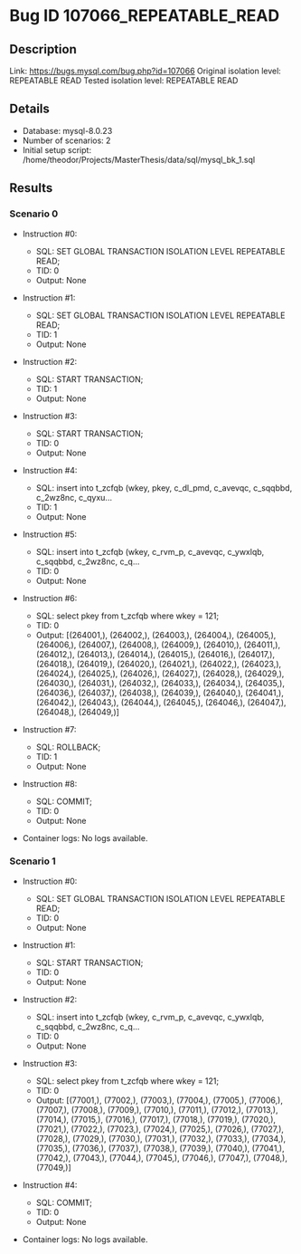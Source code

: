 # Bug ID 107066_REPEATABLE_READ

## Description

Link:                     https://bugs.mysql.com/bug.php?id=107066
Original isolation level: REPEATABLE READ
Tested isolation level:   REPEATABLE READ


## Details
 * Database: mysql-8.0.23
 * Number of scenarios: 2
 * Initial setup script: /home/theodor/Projects/MasterThesis/data/sql/mysql_bk_1.sql

## Results
### Scenario 0
 * Instruction #0:
     - SQL:  SET GLOBAL TRANSACTION ISOLATION LEVEL REPEATABLE READ;
     - TID: 0
     - Output: None
 * Instruction #1:
     - SQL:  SET GLOBAL TRANSACTION ISOLATION LEVEL REPEATABLE READ;
     - TID: 1
     - Output: None
 * Instruction #2:
     - SQL:  START TRANSACTION;
     - TID: 1
     - Output: None
 * Instruction #3:
     - SQL:  START TRANSACTION;
     - TID: 0
     - Output: None
 * Instruction #4:
     - SQL:  insert into t_zcfqb (wkey, pkey, c_dl_pmd, c_avevqc, c_sqqbbd, c_2wz8nc, c_qyxu...
     - TID: 1
     - Output: None
 * Instruction #5:
     - SQL:  insert into t_zcfqb (wkey, c_rvm_p, c_avevqc, c_ywxlqb, c_sqqbbd, c_2wz8nc, c_q...
     - TID: 0
     - Output: None
 * Instruction #6:
     - SQL:  select pkey from t_zcfqb where wkey = 121;
     - TID: 0
     - Output: [(264001,), (264002,), (264003,), (264004,), (264005,), (264006,), (264007,), (264008,), (264009,), (264010,), (264011,), (264012,), (264013,), (264014,), (264015,), (264016,), (264017,), (264018,), (264019,), (264020,), (264021,), (264022,), (264023,), (264024,), (264025,), (264026,), (264027,), (264028,), (264029,), (264030,), (264031,), (264032,), (264033,), (264034,), (264035,), (264036,), (264037,), (264038,), (264039,), (264040,), (264041,), (264042,), (264043,), (264044,), (264045,), (264046,), (264047,), (264048,), (264049,)]
 * Instruction #7:
     - SQL:  ROLLBACK;
     - TID: 1
     - Output: None
 * Instruction #8:
     - SQL:  COMMIT;
     - TID: 0
     - Output: None

 * Container logs:
   No logs available.

### Scenario 1
 * Instruction #0:
     - SQL:  SET GLOBAL TRANSACTION ISOLATION LEVEL REPEATABLE READ;
     - TID: 0
     - Output: None
 * Instruction #1:
     - SQL:  START TRANSACTION;
     - TID: 0
     - Output: None
 * Instruction #2:
     - SQL:  insert into t_zcfqb (wkey, c_rvm_p, c_avevqc, c_ywxlqb, c_sqqbbd, c_2wz8nc, c_q...
     - TID: 0
     - Output: None
 * Instruction #3:
     - SQL:  select pkey from t_zcfqb where wkey = 121;
     - TID: 0
     - Output: [(77001,), (77002,), (77003,), (77004,), (77005,), (77006,), (77007,), (77008,), (77009,), (77010,), (77011,), (77012,), (77013,), (77014,), (77015,), (77016,), (77017,), (77018,), (77019,), (77020,), (77021,), (77022,), (77023,), (77024,), (77025,), (77026,), (77027,), (77028,), (77029,), (77030,), (77031,), (77032,), (77033,), (77034,), (77035,), (77036,), (77037,), (77038,), (77039,), (77040,), (77041,), (77042,), (77043,), (77044,), (77045,), (77046,), (77047,), (77048,), (77049,)]
 * Instruction #4:
     - SQL:  COMMIT;
     - TID: 0
     - Output: None

 * Container logs:
   No logs available.
